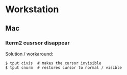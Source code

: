 # Workstation

## Mac

### Iterm2 cusrsor disappear
Solution / workaround:

```
$ tput civis  # makes the cursor invisible
$ tput cnorm  # restores cursor to normal / visible
```


